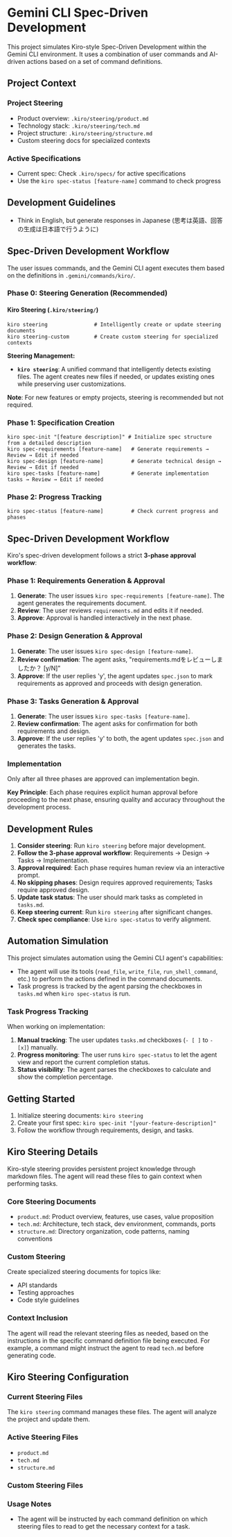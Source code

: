 # Gemini CLI Spec-Driven Development

This project simulates Kiro-style Spec-Driven Development within the Gemini CLI environment. It uses a combination of user commands and AI-driven actions based on a set of command definitions.

## Project Context

### Project Steering

- Product overview: `.kiro/steering/product.md`
- Technology stack: `.kiro/steering/tech.md`
- Project structure: `.kiro/steering/structure.md`
- Custom steering docs for specialized contexts

### Active Specifications

- Current spec: Check `.kiro/specs/` for active specifications
- Use the `kiro spec-status [feature-name]` command to check progress

## Development Guidelines

- Think in English, but generate responses in Japanese (思考は英語、回答の生成は日本語で行うように)

## Spec-Driven Development Workflow

The user issues commands, and the Gemini CLI agent executes them based on the definitions in `.gemini/commands/kiro/`.

### Phase 0: Steering Generation (Recommended)

#### Kiro Steering (`.kiro/steering/`)

```
kiro steering               # Intelligently create or update steering documents
kiro steering-custom        # Create custom steering for specialized contexts
```

**Steering Management:**

- **`kiro steering`**: A unified command that intelligently detects existing files. The agent creates new files if needed, or updates existing ones while preserving user customizations.

**Note**: For new features or empty projects, steering is recommended but not required.

### Phase 1: Specification Creation

```
kiro spec-init "[feature description]" # Initialize spec structure from a detailed description
kiro spec-requirements [feature-name]   # Generate requirements → Review → Edit if needed
kiro spec-design [feature-name]         # Generate technical design → Review → Edit if needed
kiro spec-tasks [feature-name]          # Generate implementation tasks → Review → Edit if needed
```

### Phase 2: Progress Tracking

```
kiro spec-status [feature-name]         # Check current progress and phases
```

## Spec-Driven Development Workflow

Kiro's spec-driven development follows a strict **3-phase approval workflow**:

### Phase 1: Requirements Generation & Approval

1. **Generate**: The user issues `kiro spec-requirements [feature-name]`. The agent generates the requirements document.
2. **Review**: The user reviews `requirements.md` and edits it if needed.
3. **Approve**: Approval is handled interactively in the next phase.

### Phase 2: Design Generation & Approval

1. **Generate**: The user issues `kiro spec-design [feature-name]`.
2. **Review confirmation**: The agent asks, "requirements.mdをレビューしましたか？ [y/N]"
3. **Approve**: If the user replies 'y', the agent updates `spec.json` to mark requirements as approved and proceeds with design generation.

### Phase 3: Tasks Generation & Approval

1. **Generate**: The user issues `kiro spec-tasks [feature-name]`.
2. **Review confirmation**: The agent asks for confirmation for both requirements and design.
3. **Approve**: If the user replies 'y' to both, the agent updates `spec.json` and generates the tasks.

### Implementation

Only after all three phases are approved can implementation begin.

**Key Principle**: Each phase requires explicit human approval before proceeding to the next phase, ensuring quality and accuracy throughout the development process.

## Development Rules

1. **Consider steering**: Run `kiro steering` before major development.
2. **Follow the 3-phase approval workflow**: Requirements → Design → Tasks → Implementation.
3. **Approval required**: Each phase requires human review via an interactive prompt.
4. **No skipping phases**: Design requires approved requirements; Tasks require approved design.
5. **Update task status**: The user should mark tasks as completed in `tasks.md`.
6. **Keep steering current**: Run `kiro steering` after significant changes.
7. **Check spec compliance**: Use `kiro spec-status` to verify alignment.

## Automation Simulation

This project simulates automation using the Gemini CLI agent's capabilities:

- The agent will use its tools (`read_file`, `write_file`, `run_shell_command`, etc.) to perform the actions defined in the command documents.
- Task progress is tracked by the agent parsing the checkboxes in `tasks.md` when `kiro spec-status` is run.

### Task Progress Tracking

When working on implementation:

1. **Manual tracking**: The user updates `tasks.md` checkboxes (`- [ ]` to `- [x]`) manually.
2. **Progress monitoring**: The user runs `kiro spec-status` to let the agent view and report the current completion status.
3. **Status visibility**: The agent parses the checkboxes to calculate and show the completion percentage.

## Getting Started

1. Initialize steering documents: `kiro steering`
2. Create your first spec: `kiro spec-init "[your-feature-description]"`
3. Follow the workflow through requirements, design, and tasks.

## Kiro Steering Details

Kiro-style steering provides persistent project knowledge through markdown files. The agent will read these files to gain context when performing tasks.

### Core Steering Documents

- `product.md`: Product overview, features, use cases, value proposition
- `tech.md`: Architecture, tech stack, dev environment, commands, ports
- `structure.md`: Directory organization, code patterns, naming conventions

### Custom Steering

Create specialized steering documents for topics like:

- API standards
- Testing approaches
- Code style guidelines

### Context Inclusion

The agent will read the relevant steering files as needed, based on the instructions in the specific command definition file being executed. For example, a command might instruct the agent to read `tech.md` before generating code.

## Kiro Steering Configuration

### Current Steering Files

The `kiro steering` command manages these files. The agent will analyze the project and update them.

### Active Steering Files

- `product.md`
- `tech.md`
- `structure.md`

### Custom Steering Files
<!-- Managed via the `kiro steering-custom` command -->

### Usage Notes

- The agent will be instructed by each command definition on which steering files to read to get the necessary context for a task.
